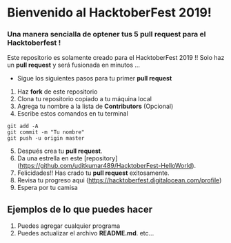 # Bienvenido al HacktoberFest 2019!
###  Una manera sencialla de optener tus 5 **pull request** para el Hacktoberfest ! 
Este repositorio es solamente creado para el HacktoberFest 2019 !! Solo haz un **pull request** y será fusionada en minutos ...

* Sigue los siguientes pasos para tu primer **pull request**

1. Haz **fork** de este repositorio
2. Clona tu repositorio copiado a tu máquina local
3. Agrega tu nombre a la lista de **Contributors** (Opcional)
4. Escribe estos comandos en tu terminal
```
git add -A
git commit -m "Tu nombre"
git push -u origin master
```
5. Después crea tu **pull request**.
6. Da una estrella en este [repository] (https://github.com/uditkumar489/HacktoberFest-HelloWorld).
7. Felicidades!! Has crado tu **pull request** exitosamente.
8. Revisa tu progreso aqui (https://hacktoberfest.digitalocean.com/profile)
9. Espera por tu camisa

## Ejemplos de lo que puedes hacer
1. Puedes agregar cualquier programa
2. Puedes actualizar el archivo **README.md**.
etc...
